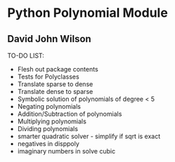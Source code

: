 # Python Polynomial Module

## David John Wilson

TO-DO LIST:
 
* Flesh out package contents
* Tests for Polyclasses 
* Translate sparse to dense
* Translate dense to sparse
* Symbolic solution of polynomials of degree < 5
* Negating polynomials
* Addition/Subtraction of polynomials
* Multiplying polynomials
* Dividing polynomials
* smarter quadratic solver - simplify if sqrt is exact
* negatives in disppoly
* imaginary numbers in solve cubic
